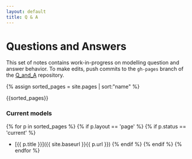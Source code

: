 ```yaml
---
layout: default
title: Q & A
---
```


<div class="main">
  <h1>Questions and Answers</h1>
</div>

This set of notes contains work-in-progress on modelling question and answer behavior. To make edits, push commits to the `gh-pages` branch of the [Q_and_A](https://github.com/hawkrobe/Q_and_A) repository.

{% assign sorted_pages = site.pages | sort:"name" %}

{{sorted_pages}}

### Current models
<!-- - Current pages-->
{% for p in sorted_pages %}
  {% if p.layout == 'page' %}
    {% if p.status == 'current' %}
  - [{{ p.title }}]({{ site.baseurl }}{{ p.url }})
    {% endif %}
  {% endif %}
{% endfor %}
<!--
- Work in progress
{% for p in sorted_pages %}
  {% if p.layout == 'page' %}
    {% if p.status == 'wip' %}
  - [{{ p.title }}]({{ site.baseurl }}{{ p.url }})
    {% endif %}
  {% endif %}
{% endfor %} 
- Outdated pages
{% for p in sorted_pages %}
  {% if p.layout == 'page' %}
    {% if p.status == 'old' %}
  - [{{ p.title }}]({{ site.baseurl }}{{ p.url }})
    {% endif %}
  {% endif %}
{% endfor %}

### Other notes

{% for p in sorted_pages %}
  {% if p.layout == 'page' %}
    {% if p.status == 'other' %}
- [{{ p.title }}]({{ site.baseurl }}{{ p.url }})
    {% endif %}
  {% endif %}
{% endfor %}
- Old paper draft: [CoarseToFine.pdf]({{ site.baseurl }}/docs/CoarseToFine.pdf)
-->